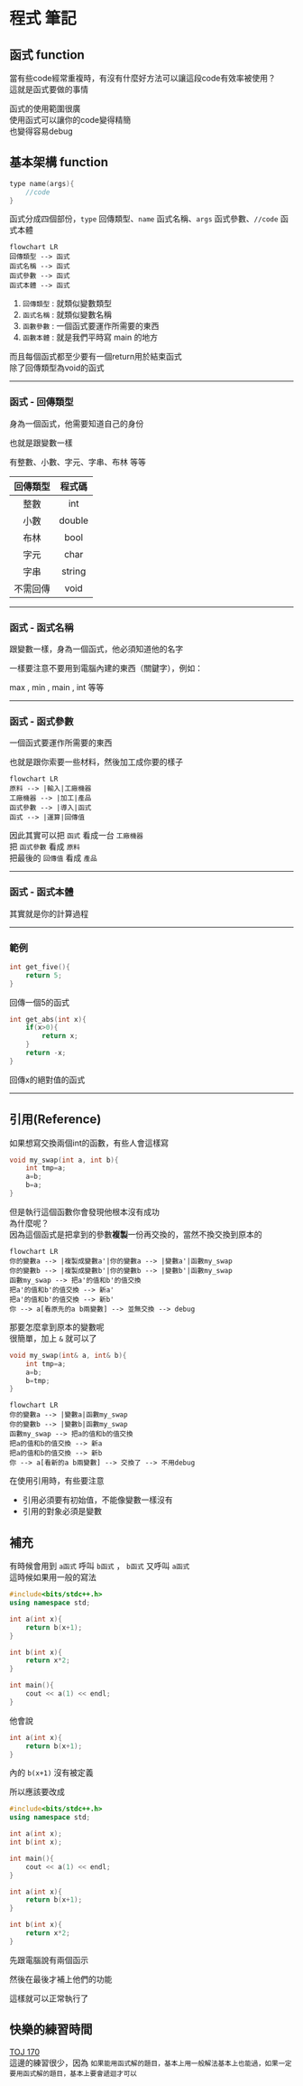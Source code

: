 # **程式 筆記**  
## 函式 function  

當有些code經常重複時，有沒有什麼好方法可以讓這段code有效率被使用？  
這就是函式要做的事情  

函式的使用範圍很廣  
使用函式可以讓你的code變得精簡  
也變得容易debug  

## 基本架構 function  

```cpp
type name(args){
    //code
}
```

函式分成四個部份，`type` 回傳類型、`name` 函式名稱、`args` 函式參數、`//code` 函式本體  

```mermaid
flowchart LR
回傳類型 --> 函式
函式名稱 --> 函式
函式參數 --> 函式
函式本體 --> 函式
```

1. `回傳類型` : 就類似變數類型  
2. `函式名稱` : 就類似變數名稱  
3. `函數參數` : 一個函式要運作所需要的東西  
4. `函數本體` : 就是我們平時寫 main 的地方  

而且每個函式都至少要有一個return用於結束函式  
除了回傳類型為void的函式  

---

### 函式 - 回傳類型  

身為一個函式，他需要知道自己的身份  

也就是跟變數一樣  

有整數、小數、字元、字串、布林 等等  

| 回傳類型 | 程式碼 |
|:--------:|:------:|
|   整數   |  int   |
|   小數   | double |
|   布林   |  bool  |
|   字元   |  char  |
|   字串   | string |
| 不需回傳 |  void  |

---

### 函式 - 函式名稱  

跟變數一樣，身為一個函式，他必須知道他的名字  

一樣要注意不要用到電腦內建的東西（關鍵字），例如：  

max , min , main , int 等等  

---

### 函式 - 函式參數  

一個函式要運作所需要的東西  

也就是跟你索要一些材料，然後加工成你要的樣子  

```mermaid
flowchart LR
原料 --> |輸入|工廠機器
工廠機器 --> |加工|產品
函式參數 --> |導入|函式
函式 --> |運算|回傳值
```

因此其實可以把 `函式` 看成一台 `工廠機器`  
把 `函式參數` 看成 `原料`  
把最後的 `回傳值` 看成 `產品`  

---

### 函式 - 函式本體

其實就是你的計算過程  

---

### 範例
```cpp
int get_five(){
    return 5;
}
```
回傳一個5的函式  

```cpp
int get_abs(int x){
    if(x>0){
        return x;
    } 
    return -x;
}
```
回傳x的絕對值的函式  

---

## 引用(Reference)

如果想寫交換兩個int的函數，有些人會這樣寫  

```cpp 
void my_swap(int a, int b){
    int tmp=a;
    a=b;
    b=a;
}
```

但是執行這個函數你會發現他根本沒有成功  
為什麼呢？  
因為這個函式是把拿到的參數**複製**一份再交換的，當然不換交換到原本的  
```mermaid
flowchart LR
你的變數a --> |複製成變數a'|你的變數a --> |變數a'|函數my_swap
你的變數b --> |複製成變數b'|你的變數b --> |變數b'|函數my_swap
函數my_swap --> 把a'的值和b'的值交換
把a'的值和b'的值交換 --> 新a'
把a'的值和b'的值交換 --> 新b'
你 --> a[看原先的a b兩變數] --> 並無交換 --> debug
```

那要怎麼拿到原本的變數呢  
很簡單，加上 `&` 就可以了  

```cpp
void my_swap(int& a, int& b){
    int tmp=a;
    a=b;
    b=tmp;
}
```
```mermaid
flowchart LR
你的變數a --> |變數a|函數my_swap
你的變數b --> |變數b|函數my_swap
函數my_swap --> 把a的值和b的值交換
把a的值和b的值交換 --> 新a
把a的值和b的值交換 --> 新b
你 --> a[看新的a b兩變數] --> 交換了 --> 不用debug
```

在使用引用時，有些要注意
* 引用必須要有初始值，不能像變數一樣沒有
* 引用的對象必須是變數

## 補充

有時候會用到 `a函式` 呼叫 `b函式` ， `b函式` 又呼叫 `a函式`  
這時候如果用一般的寫法  

```cpp
#include<bits/stdc++.h>
using namespace std;

int a(int x){
    return b(x+1);
}

int b(int x){
    return x*2;
}

int main(){
    cout << a(1) << endl;
}
```
他會說
```cpp
int a(int x){
    return b(x+1);
}
```
內的 `b(x+1)` 沒有被定義  

所以應該要改成  

```cpp
#include<bits/stdc++.h>
using namespace std;

int a(int x);
int b(int x);

int main(){
    cout << a(1) << endl;
}

int a(int x){
    return b(x+1);
}

int b(int x){
    return x*2;
}
```

先跟電腦說有兩個函示  

然後在最後才補上他們的功能  

這樣就可以正常執行了  

## 快樂的練習時間

[TOJ 170](https://toj.tfcis.org/oj/pro/170/)  
這邊的練習很少，因為 `如果能用函式解的題目，基本上用一般解法基本上也能過，如果一定要用函式解的題目，基本上要會遞迴才可以`  
